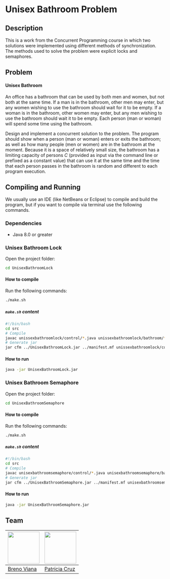 # Unisex Bathroom Problem

## Description

This is a work from the Concurrent Programming course in which two solutions were implemented using different methods of synchronization. The methods used to solve the problem were explicit locks and semaphores.

## Problem

#### Unisex Bathroom

An office has a bathroom that can be used by both men and women, but not both at the same time. If a man is in the bathroom, other men may enter, but any women wishing to use the bathroom should wait for it to be empty. If a woman is in the bathroom, other women may enter, but any men wishing to use the bathroom should wait it to be empty. Each person (man or woman) will spend some time using the bathroom.

Design and implement a concurrent solution to the problem. The program should show when a person (man or woman) enters or exits the bathroom; as well as how many people (men or women) are in the bathroom at the moment. Because it is a space of relatively small size, the bathroom has a limiting capacity of persons *C* (provided as input via the command line or prefixed as a constant value) that can use it at the same time and the time that each person passes in the bathroom is random and different to each program execution.

## Compiling and Running

We usually use an IDE (like NetBeans or Eclipse) to compile and build the program, but if you want to compile via terminal use the following commands.

### Dependencies

- Java 8.0 or greater

### Unisex Bathroom Lock

Open the project folder:

```bash
cd UnisexBathroomLock
```

#### How to compile

Run the following commands:

```bash
./make.sh
```

##### ```make.sh``` content

```sh
#!/bin/bash
cd src
# Compile
javac unissexbathroomlock/control/*.java unissexbathroomlock/bathroom/*.java unissexbathroomlock/person/*.java
# Generate jar
jar cfm ../UnisexBathroomLock.jar ../manifest.mf unissexbathroomlock/control/*.class unissexbathroomlock/bathroom/*.class unissexbathroomlock/person/*.class
```

#### How to run

```bash
java -jar UnisexBathroomLock.jar
```

### Unisex Bathroom Semaphore

Open the project folder:

```bash
cd UnisexBathroomSemaphore
```

#### How to compile

Run the following commands:

```bash
./make.sh
```

##### ```make.sh``` content

```sh
#!/bin/bash
cd src
# Compile
javac unisexbathroomsemaphore/control/*.java unisexbathroomsemaphore/bathroom/*.java unisexbathroomsemaphore/person/*.java
# Generate jar
jar cfm ../UnisexBathroomSemaphore.jar ../manifest.mf unisexbathroomsemaphore/control/*.class unisexbathroomsemaphore/bathroom/*.class unisexbathroomsemaphore/person/*.class
```

#### How to run

```bash
java -jar UnisexBathroomSemaphore.jar
```

## Team

[<img src="https://avatars2.githubusercontent.com/u/17532418?v=3&s=400" width="100"/>](https://github.com/brenomfviana) | [<img src="https://avatars2.githubusercontent.com/u/17392686?v=3&s=400" width="100"/>](https://github.com/Pekorishia)
---|---
[Breno Viana](https://github.com/brenomfviana) | [Patrícia Cruz](https://github.com/Pekorishia)
